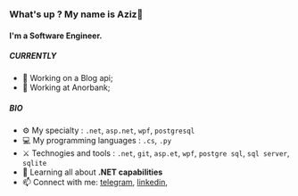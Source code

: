### What's up ? My name is Aziz👋

#### I'm a Software Engineer.

##### CURRENTLY

- 🤠 Working on a Blog api;
- 🏮 Working at Anorbank;

##### BIO

- ⚙️ My specialty : `.net`, `asp.net`, `wpf`, `postgresql`
- 💻 My programming languages : `.cs`, `.py`
- ⚔️ Technogies and tools : `.net`, `git`, `asp.et`, `wpf`, `postgre sql`, `sql server`, `sqlite`
- 🌱 Learning all about **.NET capabilities**
- 📫 Connect with me: [telegram](https://t.me/azizsayfullayev), [linkedin](https://www.linkedin.com/in/aziz-sayfullayev-09a64922a/),
